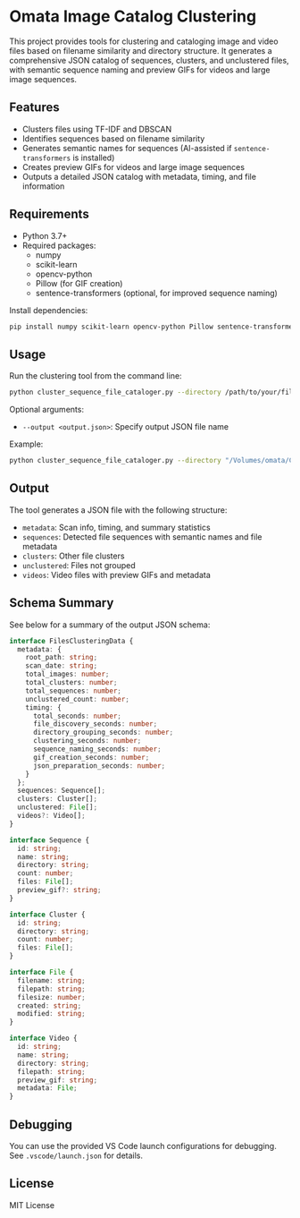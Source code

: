# Omata Image Catalog Clustering

This project provides tools for clustering and cataloging image and video files based on filename similarity and directory structure. It generates a comprehensive JSON catalog of sequences, clusters, and unclustered files, with semantic sequence naming and preview GIFs for videos and large image sequences.

## Features
- Clusters files using TF-IDF and DBSCAN
- Identifies sequences based on filename similarity
- Generates semantic names for sequences (AI-assisted if `sentence-transformers` is installed)
- Creates preview GIFs for videos and large image sequences
- Outputs a detailed JSON catalog with metadata, timing, and file information

## Requirements
- Python 3.7+
- Required packages:
  - numpy
  - scikit-learn
  - opencv-python
  - Pillow (for GIF creation)
  - sentence-transformers (optional, for improved sequence naming)

Install dependencies:
```bash
pip install numpy scikit-learn opencv-python Pillow sentence-transformers
```

## Usage
Run the clustering tool from the command line:
```bash
python cluster_sequence_file_cataloger.py --directory /path/to/your/files
```
Optional arguments:
- `--output <output.json>`: Specify output JSON file name

Example:
```bash
python cluster_sequence_file_cataloger.py --directory "/Volumes/omata/C4D Projects and Renders/Render Animations/Motion Track Studies" --output results.json
```

## Output
The tool generates a JSON file with the following structure:
- `metadata`: Scan info, timing, and summary statistics
- `sequences`: Detected file sequences with semantic names and file metadata
- `clusters`: Other file clusters
- `unclustered`: Files not grouped
- `videos`: Video files with preview GIFs and metadata

## Schema Summary
See below for a summary of the output JSON schema:
```typescript
interface FilesClusteringData {
  metadata: {
    root_path: string;
    scan_date: string;
    total_images: number;
    total_clusters: number;
    total_sequences: number;
    unclustered_count: number;
    timing: {
      total_seconds: number;
      file_discovery_seconds: number;
      directory_grouping_seconds: number;
      clustering_seconds: number;
      sequence_naming_seconds: number;
      gif_creation_seconds: number;
      json_preparation_seconds: number;
    }
  };
  sequences: Sequence[];
  clusters: Cluster[];
  unclustered: File[];
  videos?: Video[];
}

interface Sequence {
  id: string;
  name: string;
  directory: string;
  count: number;
  files: File[];
  preview_gif?: string;
}

interface Cluster {
  id: string;
  directory: string;
  count: number;
  files: File[];
}

interface File {
  filename: string;
  filepath: string;
  filesize: number;
  created: string;
  modified: string;
}

interface Video {
  id: string;
  name: string;
  directory: string;
  filepath: string;
  preview_gif: string;
  metadata: File;
}
```

## Debugging
You can use the provided VS Code launch configurations for debugging. See `.vscode/launch.json` for details.

## License
MIT License
